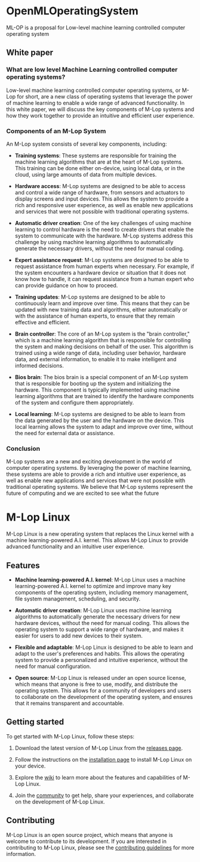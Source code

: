 # OpenMLOperatingSystem
ML-OP is a proposal for Low-level machine learning controlled computer operating system

## White paper

### What are low level Machine Learning controlled computer operating systems?

Low-level machine learning controlled computer operating systems, or M-Lop for short, are a new class of operating systems that leverage the power of machine learning to enable a wide range of advanced functionality. In this white paper, we will discuss the key components of M-Lop systems and how they work together to provide an intuitive and efficient user experience.

### Components of an M-Lop System

An M-Lop system consists of several key components, including:

- **Training systems**: These systems are responsible for training the machine learning algorithms that are at the heart of M-Lop systems. This training can be done either on-device, using local data, or in the cloud, using large amounts of data from multiple devices.

- **Hardware access**: M-Lop systems are designed to be able to access and control a wide range of hardware, from sensors and actuators to display screens and input devices. This allows the system to provide a rich and responsive user experience, as well as enable new applications and services that were not possible with traditional operating systems.

- **Automatic driver creation**: One of the key challenges of using machine learning to control hardware is the need to create drivers that enable the system to communicate with the hardware. M-Lop systems address this challenge by using machine learning algorithms to automatically generate the necessary drivers, without the need for manual coding.

- **Expert assistance request**: M-Lop systems are designed to be able to request assistance from human experts when necessary. For example, if the system encounters a hardware device or situation that it does not know how to handle, it can request assistance from a human expert who can provide guidance on how to proceed.

- **Training updates**: M-Lop systems are designed to be able to continuously learn and improve over time. This means that they can be updated with new training data and algorithms, either automatically or with the assistance of human experts, to ensure that they remain effective and efficient.

- **Brain controller**: The core of an M-Lop system is the "brain controller," which is a machine learning algorithm that is responsible for controlling the system and making decisions on behalf of the user. This algorithm is trained using a wide range of data, including user behavior, hardware data, and external information, to enable it to make intelligent and informed decisions.

- **Bios brain**: The bios brain is a special component of an M-Lop system that is responsible for booting up the system and initializing the hardware. This component is typically implemented using machine learning algorithms that are trained to identify the hardware components of the system and configure them appropriately.

- **Local learning**: M-Lop systems are designed to be able to learn from the data generated by the user and the hardware on the device. This local learning allows the system to adapt and improve over time, without the need for external data or assistance.

### Conclusion

M-Lop systems are a new and exciting development in the world of computer operating systems. By leveraging the power of machine learning, these systems are able to provide a rich and intuitive user experience, as well as enable new applications and services that were not possible with traditional operating systems. We believe that M-Lop systems represent the future of computing and we are excited to see what the future


# M-Lop Linux

M-Lop Linux is a new operating system that replaces the Linux kernel with a machine learning-powered A.I. kernel. This allows M-Lop Linux to provide advanced functionality and an intuitive user experience.

## Features

- **Machine learning-powered A.I. kernel**: M-Lop Linux uses a machine learning-powered A.I. kernel to optimize and improve many key components of the operating system, including memory management, file system management, scheduling, and security.

- **Automatic driver creation**: M-Lop Linux uses machine learning algorithms to automatically generate the necessary drivers for new hardware devices, without the need for manual coding. This allows the operating system to support a wide range of hardware, and makes it easier for users to add new devices to their system.

- **Flexible and adaptable**: M-Lop Linux is designed to be able to learn and adapt to the user's preferences and habits. This allows the operating system to provide a personalized and intuitive experience, without the need for manual configuration.

- **Open source**: M-Lop Linux is released under an open source license, which means that anyone is free to use, modify, and distribute the operating system. This allows for a community of developers and users to collaborate on the development of the operating system, and ensures that it remains transparent and accountable.

## Getting started

To get started with M-Lop Linux, follow these steps:

1. Download the latest version of M-Lop Linux from the [releases page](https://github.com/wrapperband/OpenMLOperatingSystem/releases).

2. Follow the instructions on the [installation page](https://github.com/wrapperband/OpenMLOperatingSystem/wiki/Installation) to install M-Lop Linux on your device.

3. Explore the [wiki](https://github.com/wrapperband/OpenMLOperatingSystem/wiki) to learn more about the features and capabilities of M-Lop Linux.

4. Join the [community](https://github.com/wrapperband/OpenMLOperatingSystem/community) to get help, share your experiences, and collaborate on the development of M-Lop Linux.

## Contributing

M-Lop Linux is an open source project, which means that anyone is welcome to contribute to its development. If you are interested in contributing to M-Lop Linux, please see the [contributing guidelines](https://github.com/wrapperband/OpenMLOperatingSystem/blob/main/CONTRIBUTING.md) for more information.
